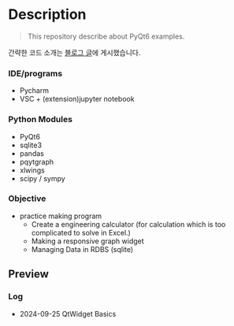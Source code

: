 

# Description
>This repository describe about PyQt6 examples.

간략한 코드 소개는 [블로그 글](https://wrist0neye.github.io/tags/pyqt6/)에 게시했습니다.

### IDE/programs
- Pycharm
- VSC + (extension)jupyter notebook

### Python Modules
- PyQt6
- sqlite3
- pandas
- pqytgraph
- xlwings
- scipy / sympy

### Objective
- practice making program
  - Create a engineering calculator (for calculation which is too complicated to solve in Excel.)
  - Making a responsive graph widget
  - Managing Data in RDBS (sqlite)

## Preview


### Log
- 2024-09-25 QtWidget Basics
